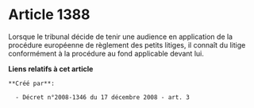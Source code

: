 # Article 1388

Lorsque le tribunal décide de tenir une audience en application de la procédure européenne de règlement des petits litiges,
il connaît du litige conformément à la procédure au fond applicable devant lui.

**Liens relatifs à cet article**

	**Créé par**:

	  - Décret n°2008-1346 du 17 décembre 2008 - art. 3
